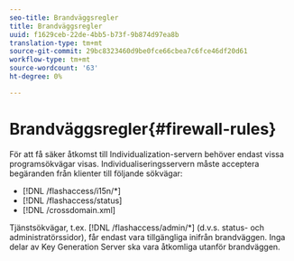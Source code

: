 ```yaml
---
seo-title: Brandväggsregler
title: Brandväggsregler
uuid: f1629ceb-22de-4bb5-b73f-9b874d97ea8b
translation-type: tm+mt
source-git-commit: 29bc8323460d9be0fce66cbea7c6fce46df20d61
workflow-type: tm+mt
source-wordcount: '63'
ht-degree: 0%

---
```



# Brandväggsregler{#firewall-rules}

För att få säker åtkomst till Individualization-servern behöver endast vissa programsökvägar visas. Individualiseringsservern måste acceptera begäranden från klienter till följande sökvägar:

* [!DNL /flashaccess/i15n/*]
* [!DNL /flashaccess/status]
* [!DNL /crossdomain.xml]

Tjänstsökvägar, t.ex. [!DNL /flashaccess/admin/*] (d.v.s. status- och administratörssidor), får endast vara tillgängliga inifrån brandväggen. Inga delar av Key Generation Server ska vara åtkomliga utanför brandväggen.
